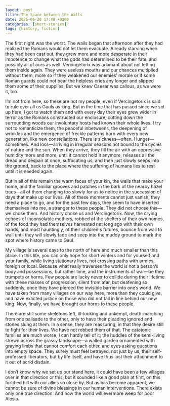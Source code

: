 ```yaml
---
layout: post
title: The Space between the Walls
date: 2025-06-28 17:48 +0200
categories: [short-stories]
tags: [history, fiction]
---
```


The first night was the worst. The wails began that afternoon after they had realized the Romans would not let them evacuate. Already starving when they had been cast out, they grew more and more desperate in their impotence to change what the gods had determined to be their fate, and possibly all of ours as well. Vercingetorix was adamant about not letting them inside again. They were useless mouths and our chances multiplied without them, more so if they weakened our enemies’ morale or if some Roman guards could not bear the helpless cries any longer and slipped them some of their supplies. But we knew Caesar was callous, as we were it, too.

I’m not from here, so these are not my people, even if Vercingetorix is said to rule over all us Gauls as king. But in the time that has passed since we set up here, I got to watch them and with every day their eyes grew wider in terror as the Romans constructed our enclosure, cutting down the surrounding woods our involuntary hosts had known their whole lives. I try not to romanticize them, the peaceful inbetweens, the deepening of wrinkles and the emergence of freckle patterns born with every new generation, like new constellations. There is sickness—often. Hunger—sometimes. And loss—arriving in irregular seasons not bound to the cycles of nature and the sun. When they arrive, they fill the air with an oppressive humidity more and more, until it cannot hold it anymore, releases all the dread and despair at once, suffocating us, and then just slowly seeps into the ground, back to the place where the suffering of humans lies to rest until it is needed again. 

But in all of this remain the warm faces of your kin, the walls that make your home, and the familiar grooves and patches in the bark of the nearby hazel trees—all of them changing too slowly for us to notice in the succession of days that make up our lives. All of these moments cannot just vanish; they need a place to go, and for the past few days, they seem to have inserted themselves into me, a stranger to these people. They did not choose this—we chose them. And history chose us and Vercingetorix. Now, the crying echoes of inconsolable mothers, robbed of the shelters of their own homes, of the food they had themselves harvested not long ago with their own hands, and most hauntingly, of their children's futures, bounce from wall to wall until they will slowly fade and seep into the muddy ground to mark the spot where history came to Gaul.

My village is several days to the north of here and much smaller than this place. In this life, you can only hope for short winters and for yourself and your family, while living stationary lives, not crossing paths with armies, foreign or local. Because what really traverses the world is not a person’s body and possessions, but rather time, and the instruments of war—be they trumpets or horns. Few people are lucky never to collide during their lifetime with these masses of progression, silent from afar, but deafening so suddenly, once they have pierced the invisible barrier into one’s world. We have taken from many villages on our way here, more than they could give, and have exacted justice on those who did not fall in line behind our new king. Now, finally, we have brought our horns to these people.

There are still some skeletons left, ill-looking and unkempt, death-marching from one palisade to the other, only to have their pleading ignored and stones slung at them. In a sense, they are reassuring, in that they desire still to fight for their lives. We have not robbed them of that. The catatonic families are much worse, I can hardly tell of it; the huddles of the semi-living strewn across the grassy landscape—a walled garden ornamented with graying limbs that cannot comfort each other, and eyes asking questions into empty space. They surely must feel betrayed, not just by us, their self-professed liberators, but by life itself, and have thus lost their attachment to it out of acrid disdain.

I don’t know why we set up our stand here, it could have been a few villages over in that direction or this, but it sounded like a good plan at first, on this fortified hill with our allies so close by. But as has become apparent, we cannot be sure of divine blessings in our human interventions. There exists only one true direction. And now the world will evermore weep for poor Alesia.
